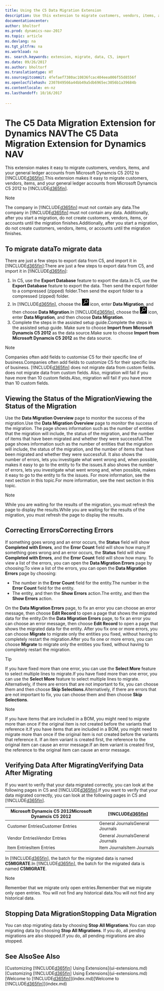 ```yaml
---
title: Using the C5 Data Migration Extension
description: Use this extension to migrate customers, vendors, items, and general ledger accounts from Microsoft Dynamics C5 2012 to Dynamics NAV.
documentationcenter: 
author: bholtorf
ms.prod: dynamics-nav-2017
ms.topic: article
ms.devlang: na
ms.tgt_pltfrm: na
ms.workload: na
ms. search.keywords: extension, migrate, data, C5, import
ms.date: 09/26/2017
ms.author: bholtorf
ms.translationtype: HT
ms.sourcegitcommit: 4fefaef7380ac10836fcac404eea006f55d8556f
ms.openlocfilehash: 2307849566a44bb49a5db6965ec3056b1a39684b
ms.contentlocale: en-nz
ms.lasthandoff: 10/16/2017

---
```


# <a name="the-c5-data-migration-extension-for-dynamics-nav"></a><span data-ttu-id="0b5d1-103">The C5 Data Migration Extension for Dynamics NAV</span><span class="sxs-lookup"><span data-stu-id="0b5d1-103">The C5 Data Migration Extension for Dynamics NAV</span></span>
<span data-ttu-id="0b5d1-104">This extension makes it easy to migrate customers, vendors, items, and your general ledger accounts from Microsoft Dynamcis C5 2012 to [!INCLUDE[d365fin](includes/d365fin_md.md)].</span><span class="sxs-lookup"><span data-stu-id="0b5d1-104">This extension makes it easy to migrate customers, vendors, items, and your general ledger accounts from Microsoft Dynamcis C5 2012 to [!INCLUDE[d365fin](includes/d365fin_md.md)].</span></span> 

> [!Note] 
> <span data-ttu-id="0b5d1-105">The company in [!INCLUDE[d365fin](includes/d365fin_md.md)] must not contain any data.</span><span class="sxs-lookup"><span data-stu-id="0b5d1-105">The company in [!INCLUDE[d365fin](includes/d365fin_md.md)] must not contain any data.</span></span> <span data-ttu-id="0b5d1-106">Additionally, after you start a migration, do not create customers, vendors, items, or accounts until the migration finishes.</span><span class="sxs-lookup"><span data-stu-id="0b5d1-106">Additionally, after you start a migration, do not create customers, vendors, items, or accounts until the migration finishes.</span></span>

## <a name="to-migrate-data"></a><span data-ttu-id="0b5d1-107">To migrate data</span><span class="sxs-lookup"><span data-stu-id="0b5d1-107">To migrate data</span></span>
<span data-ttu-id="0b5d1-108">There are just a few steps to export data from C5, and import it in [!INCLUDE[d365fin](includes/d365fin_md.md)]:</span><span class="sxs-lookup"><span data-stu-id="0b5d1-108">There are just a few steps to export data from C5, and import it in [!INCLUDE[d365fin](includes/d365fin_md.md)]:</span></span> 

1. <span data-ttu-id="0b5d1-109">In C5, use the **Export Database** feature to export the data.</span><span class="sxs-lookup"><span data-stu-id="0b5d1-109">In C5, use the **Export Database** feature to export the data.</span></span> <span data-ttu-id="0b5d1-110">Then send the export folder to a compressed (zipped) folder.</span><span class="sxs-lookup"><span data-stu-id="0b5d1-110">Then send the export folder to a compressed (zipped) folder.</span></span>  
2. <span data-ttu-id="0b5d1-111">In [!INCLUDE[d365fin](includes/d365fin_md.md)], choose the ![Search for Page or Report](media/ui-search/search_small.png "Search for Page or Report icon") icon, enter **Data Migration**, and then choose **Data Migration**.</span><span class="sxs-lookup"><span data-stu-id="0b5d1-111">In [!INCLUDE[d365fin](includes/d365fin_md.md)], choose the ![Search for Page or Report](media/ui-search/search_small.png "Search for Page or Report icon") icon, enter **Data Migration**, and then choose **Data Migration**.</span></span>
3. <span data-ttu-id="0b5d1-112">Complete the steps in the assisted setup guide.</span><span class="sxs-lookup"><span data-stu-id="0b5d1-112">Complete the steps in the assisted setup guide.</span></span> <span data-ttu-id="0b5d1-113">Make sure to choose **Import from Microsoft Dynamcis C5 2012** as the data source.</span><span class="sxs-lookup"><span data-stu-id="0b5d1-113">Make sure to choose **Import from Microsoft Dynamcis C5 2012** as the data source.</span></span>  

> [!Note] 
> <span data-ttu-id="0b5d1-114">Companies often add fields to customise C5 for their specific line of business.</span><span class="sxs-lookup"><span data-stu-id="0b5d1-114">Companies often add fields to customize C5 for their specific line of business.</span></span> [!INCLUDE[d365fin](includes/d365fin_md.md)]<span data-ttu-id="0b5d1-115"> does not migrate data from custom fields.</span><span class="sxs-lookup"><span data-stu-id="0b5d1-115"> does not migrate data from custom fields.</span></span> <span data-ttu-id="0b5d1-116">Also, migration will fail if you have more than 10 custom fields.</span><span class="sxs-lookup"><span data-stu-id="0b5d1-116">Also, migration will fail if you have more than 10 custom fields.</span></span> 

## <a name="viewing-the-status-of-the-migration"></a><span data-ttu-id="0b5d1-117">Viewing the Status of the Migration</span><span class="sxs-lookup"><span data-stu-id="0b5d1-117">Viewing the Status of the Migration</span></span>
<span data-ttu-id="0b5d1-118">Use the **Data Migration Overview** page to monitor the success of the migration.</span><span class="sxs-lookup"><span data-stu-id="0b5d1-118">Use the **Data Migration Overview** page to monitor the success of the migration.</span></span> <span data-ttu-id="0b5d1-119">The page shows information such as the number of entities that the migration will include, the status of the migration, and the number of items that have been migrated and whether they were successfull.</span><span class="sxs-lookup"><span data-stu-id="0b5d1-119">The page shows information such as the number of entities that the migration will include, the status of the migration, and the number of items that have been migrated and whether they were successfull.</span></span> <span data-ttu-id="0b5d1-120">It also shows the number of errors, lets you investigate what went wrong and, when possible, makes it easy to go to the entity to fix the issues.</span><span class="sxs-lookup"><span data-stu-id="0b5d1-120">It also shows the number of errors, lets you investigate what went wrong and, when possible, makes it easy to go to the entity to fix the issues.</span></span> <span data-ttu-id="0b5d1-121">For more information, see the next section in this topic.</span><span class="sxs-lookup"><span data-stu-id="0b5d1-121">For more information, see the next section in this topic.</span></span> 

> [!Note] 
> <span data-ttu-id="0b5d1-122">While you are waiting for the results of the migration, you must refresh the page to display the results.</span><span class="sxs-lookup"><span data-stu-id="0b5d1-122">While you are waiting for the results of the migration, you must refresh the page to display the results.</span></span>

## <a name="correcting-errors"></a><span data-ttu-id="0b5d1-123">Correcting Errors</span><span class="sxs-lookup"><span data-stu-id="0b5d1-123">Correcting Errors</span></span>
<span data-ttu-id="0b5d1-124">If something goes wrong and an error occurs, the **Status** field will show **Completed with Errors**, and the **Error Count** field will show how many.</span><span class="sxs-lookup"><span data-stu-id="0b5d1-124">If something goes wrong and an error occurs, the **Status** field will show **Completed with Errors**, and the **Error Count** field will show how many.</span></span> <span data-ttu-id="0b5d1-125">To view a list of the errors, you can open the **Data Migration Errors** page by choosing:</span><span class="sxs-lookup"><span data-stu-id="0b5d1-125">To view a list of the errors, you can open the **Data Migration Errors** page by choosing:</span></span>

* <span data-ttu-id="0b5d1-126">The number in the **Error Count** field for the entity.</span><span class="sxs-lookup"><span data-stu-id="0b5d1-126">The number in the **Error Count** field for the entity.</span></span> 
* <span data-ttu-id="0b5d1-127">The entity, and then the **Show Errors** action.</span><span class="sxs-lookup"><span data-stu-id="0b5d1-127">The entity, and then the **Show Errors** action.</span></span> 

<span data-ttu-id="0b5d1-128">On the **Data Migration Errors** page, to fix an error you can choose an error message, then choose **Edit Record** to open a page that shows the migrated data for the entity.</span><span class="sxs-lookup"><span data-stu-id="0b5d1-128">On the **Data Migration Errors** page, to fix an error you can choose an error message, then choose **Edit Record** to open a page that shows the migrated data for the entity.</span></span> <span data-ttu-id="0b5d1-129">After you fix one or more errors, you can choose **Migrate** to migrate only the entities you fixed, without having to completely restart the migration.</span><span class="sxs-lookup"><span data-stu-id="0b5d1-129">After you fix one or more errors, you can choose **Migrate** to migrate only the entities you fixed, without having to completely restart the migration.</span></span>  

> [!Tip]
> <span data-ttu-id="0b5d1-130">If you have fixed more than one error, you can use the **Select More** feature to select multiple lines to migrate.</span><span class="sxs-lookup"><span data-stu-id="0b5d1-130">If you have fixed more than one error, you can use the **Select More** feature to select multiple lines to migrate.</span></span> <span data-ttu-id="0b5d1-131">Alternatively, if there are errors that are not important to fix, you can choose them and then choose **Skip Selections**.</span><span class="sxs-lookup"><span data-stu-id="0b5d1-131">Alternatively, if there are errors that are not important to fix, you can choose them and then choose **Skip Selections**.</span></span>

> [!Note]
> <span data-ttu-id="0b5d1-132">If you have items that are included in a BOM, you might need to migrate more than once if the original item is not created before the variants that reference it.</span><span class="sxs-lookup"><span data-stu-id="0b5d1-132">If you have items that are included in a BOM, you might need to migrate more than once if the original item is not created before the variants that reference it.</span></span> <span data-ttu-id="0b5d1-133">If an item variant is created first, the reference to the original item can cause an error message.</span><span class="sxs-lookup"><span data-stu-id="0b5d1-133">If an item variant is created first, the reference to the original item can cause an error message.</span></span>  

## <a name="verifying-data-after-migrating"></a><span data-ttu-id="0b5d1-134">Verifying Data After Migrating</span><span class="sxs-lookup"><span data-stu-id="0b5d1-134">Verifying Data After Migrating</span></span> 
<span data-ttu-id="0b5d1-135">If you want to verify that your data migrated correctly, you can look at the following pages in C5 and [!INCLUDE[d365fin](includes/d365fin_md.md)].</span><span class="sxs-lookup"><span data-stu-id="0b5d1-135">If you want to verify that your data migrated correctly, you can look at the following pages in C5 and [!INCLUDE[d365fin](includes/d365fin_md.md)].</span></span>

|<span data-ttu-id="0b5d1-136">Microsoft Dynamcis C5 2012</span><span class="sxs-lookup"><span data-stu-id="0b5d1-136">Microsoft Dynamcis C5 2012</span></span> | [!INCLUDE[d365fin](includes/d365fin_md.md)]|
|-----|-----|
|<span data-ttu-id="0b5d1-137">Customer Entries</span><span class="sxs-lookup"><span data-stu-id="0b5d1-137">Customer Entries</span></span>| <span data-ttu-id="0b5d1-138">General Journals</span><span class="sxs-lookup"><span data-stu-id="0b5d1-138">General Journals</span></span>|
|<span data-ttu-id="0b5d1-139">Vendor Entries</span><span class="sxs-lookup"><span data-stu-id="0b5d1-139">Vendor Entries</span></span>| <span data-ttu-id="0b5d1-140">General Journals</span><span class="sxs-lookup"><span data-stu-id="0b5d1-140">General Journals</span></span>|
|<span data-ttu-id="0b5d1-141">Item Entries</span><span class="sxs-lookup"><span data-stu-id="0b5d1-141">Item Entries</span></span>| <span data-ttu-id="0b5d1-142">Item Journals</span><span class="sxs-lookup"><span data-stu-id="0b5d1-142">Item Journals</span></span>|

<span data-ttu-id="0b5d1-143">In [!INCLUDE[d365fin](includes/d365fin_md.md)], the batch for the migrated data is named **C5MIGRATE**.</span><span class="sxs-lookup"><span data-stu-id="0b5d1-143">In [!INCLUDE[d365fin](includes/d365fin_md.md)], the batch for the migrated data is named **C5MIGRATE**.</span></span> 

> [!Note]
> <span data-ttu-id="0b5d1-144">Remember that we migrate only open entries.</span><span class="sxs-lookup"><span data-stu-id="0b5d1-144">Remember that we migrate only open entries.</span></span> <span data-ttu-id="0b5d1-145">You will not find any historical data.</span><span class="sxs-lookup"><span data-stu-id="0b5d1-145">You will not find any historical data.</span></span>

## <a name="stopping-data-migration"></a><span data-ttu-id="0b5d1-146">Stopping Data Migration</span><span class="sxs-lookup"><span data-stu-id="0b5d1-146">Stopping Data Migration</span></span>
<span data-ttu-id="0b5d1-147">You can stop migrating data by choosing **Stop All Migrations**.</span><span class="sxs-lookup"><span data-stu-id="0b5d1-147">You can stop migrating data by choosing **Stop All Migrations**.</span></span> <span data-ttu-id="0b5d1-148">If you do, all pending migrations are also stopped.</span><span class="sxs-lookup"><span data-stu-id="0b5d1-148">If you do, all pending migrations are also stopped.</span></span>

## <a name="see-also"></a><span data-ttu-id="0b5d1-149">See Also</span><span class="sxs-lookup"><span data-stu-id="0b5d1-149">See Also</span></span>
<span data-ttu-id="0b5d1-150">[Customizing [!INCLUDE[d365fin](includes/d365fin_md.md)] Using Extensions](ui-extensions.md)</span><span class="sxs-lookup"><span data-stu-id="0b5d1-150">[Customizing [!INCLUDE[d365fin](includes/d365fin_md.md)] Using Extensions](ui-extensions.md)</span></span>  
<span data-ttu-id="0b5d1-151">[Welcome to [!INCLUDE[d365fin](includes/d365fin_md.md)]](index.md)</span><span class="sxs-lookup"><span data-stu-id="0b5d1-151">[Welcome to [!INCLUDE[d365fin](includes/d365fin_md.md)]](index.md)</span></span>  

